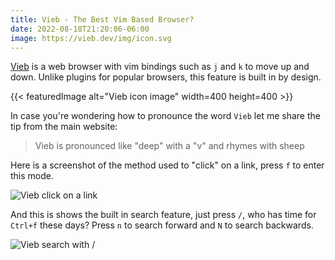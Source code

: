 ```yaml
---
title: Vieb - The Best Vim Based Browser?
date: 2022-08-18T21:20:06-06:00
image: https://vieb.dev/img/icon.svg
---
```


[Vieb](https://vieb.dev/) is a web browser with vim bindings such as `j` and `k`
to move up and down. Unlike plugins for popular browsers, this feature is built
in by design.

{{< featuredImage alt="Vieb icon image" width=400 height=400 >}}

In case you're wondering how to pronounce the word `Vieb` let me share the tip
from the main website:

> Vieb is pronounced like "deep" with a "v" and rhymes with sheep

Here is a screenshot of the method used to "click" on a link, press `f` to enter
this mode.

![Vieb click on a link](https://vieb.dev/img/4.png)

And this is shows the built in search feature, just press `/`, who has time for
`Ctrl+f` these days? Press `n` to search forward and `N` to search backwards.

![Vieb search with / ](https://vieb.dev/img/5.png)
